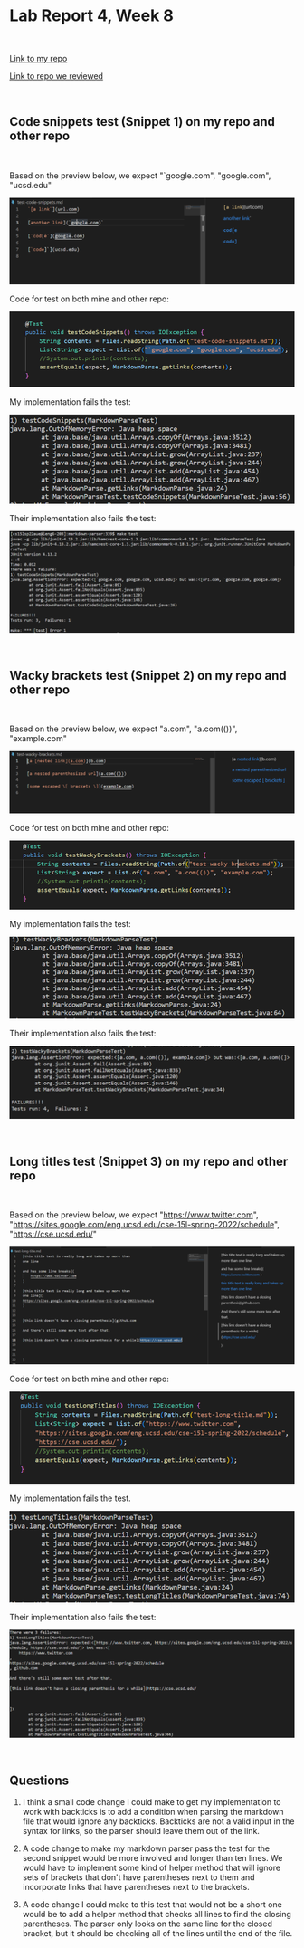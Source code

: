 # Lab Report 4, Week 8

<br>

[Link to my repo](https://github.com/hashreds/markdown-parser)

[Link to repo we reviewed](https://github.com/zayverrulez/markdown-parser)

<br>

## Code snippets test (Snippet 1) on my repo and other repo

<br>

Based on the preview below, we expect "`google.com", "google.com", "ucsd.edu"

![Image](lab-report-4-media\codeSnippetsExpected.png)

Code for test on both mine and other repo:

![Image](lab-report-4-media\codeSnippetsTest.png)

My implementation fails the test:

![Image](lab-report-4-media\codeSnippetsTestMineFailingAgain.png)

Their implementation also fails the test:

![Image](lab-report-4-media\codeSnippetsTheirTestFailing.png)

<br>

## Wacky brackets test (Snippet 2) on my repo and other repo

<br>

Based on the preview below, we expect "a.com", "a.com(())", "example.com"

![Image](lab-report-4-media\wackyBracketsExpected.png)

Code for test on both mine and other repo:

![Image](lab-report-4-media\wackyBracketsCode.png)

My implementation fails the test:

![Image](lab-report-4-media\wackyBracketsMineFailsAgain.png)

Their implementation also fails the test:

![Image](lab-report-4-media\wackyBracketsOtherFailing.png)

<br>

## Long titles test (Snippet 3) on my repo and other repo

<br>

Based on the preview below, we expect "https://www.twitter.com", "https://sites.google.com/eng.ucsd.edu/cse-15l-spring-2022/schedule", "https://cse.ucsd.edu/"

![Image](lab-report-4-media\longTitleExpected.png)

Code for test on both mine and other repo:

![Image](lab-report-4-media\longTitlesCode.png)

My implementation fails the test.

![Image](lab-report-4-media\longTitleMineFails.png)

Their implementation also fails the test:

![Image](lab-report-4-media\longTitlesOtherFails.png)

<br>

## Questions

1. I think a small code change I could make to get my implementation to work with backticks is to add a condition when parsing the markdown file that would ignore any backticks. Backticks are not a valid input in the syntax for links, so the parser should leave them out of the link.

2. A code change to make my markdown parser pass the test for the second snippet would be more involved and longer than ten lines. We would have to implement some kind of helper method that will ignore sets of brackets that don't have parentheses next to them and incorporate links that have parentheses next to the brackets.

3. A code change I could make to this test that would not be a short one would be to add a helper method that checks all lines to find the closing parentheses. The parser only looks on the same line for the closed bracket, but it should be checking all of the lines until the end of the file.

